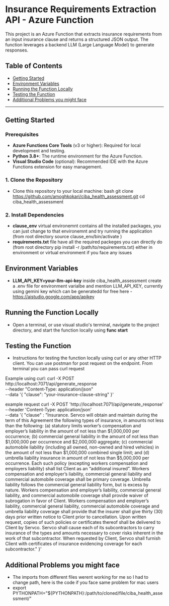 # Insurance Requirements Extraction API - Azure Function

This project is an Azure Function that extracts insurance requirements from an input insurance clause and returns a structured JSON output. The function leverages a backend LLM (Large Language Model) to generate responses.

## Table of Contents

- [Getting Started](#getting-started)
- [Environment Variables](#environment-variables)
- [Running the Function Locally](#running-the-function-locally)
- [Testing the Function](#testing-the-function)
- [Additional Problems you might face](#dependencies)

---

## Getting Started

### Prerequisites

- **Azure Functions Core Tools** (v3 or higher): Required for local development and testing.
- **Python 3.8+**: The runtime environment for the Azure Function.
- **Visual Studio Code** (optional): Recommended IDE with the Azure Functions extension for easy management.

### 1. Clone the Repository

- Clone this repository to your local machine:
bash
git clone https://github.com/amoghkokari/ciba_health_assessment.git
cd ciba_health_assessment

### 2. Install Dependencies

- **clause_env** virtual environemnt contains all the installed packages, you can just change to that environemnt and try running the application (from root directory source clause_env/bin/activate )
- **requirements.txt** file have all the required packeges you can directly do (from root directory pip install -r /path/to/requirements.txt) either in environment or virtual environment if you face any issues

## Environment Variables

- **LLM_API_KEY=your-llm-api-key** inside ciba_health_assessment create a .env file for environment varialbe and mention LLM_API_KEY, currently using gemini key which can be generatedd for free here - https://aistudio.google.com/app/apikey

## Running the Function Locally
- Open a terminal, or use visual studio's terminal, navigate to the project directory, and start the function locally using **func start**

## Testing the Function
- Instructions for testing the function locally using curl or any other HTTP client. You can use postman for post request on the endpoint. From terminal you can pass curl request

Example using curl:
curl -X POST http://localhost:7071/api/generate_response \
--header "Content-Type: application/json" \
--data '{ "clause": "your-insurance-clause-string" }'

example request
curl -X POST 'http://localhost:7071/api/generate_response' \
--header 'Content-Type: application/json' \
--data '{
    "clause" : "Insurance. Servco will obtain and maintain during the term of this Agreement the following types of insurance, in amounts not less than the following: (a) statutory limits worker’s compensation and employer’s liability in the amount of not less than $1,000,000 per occurrence; (b) commercial general liability in the amount of not less than $1,000,000 per occurrence and $2,000,000 aggregate; (c) commercial automobile liability (including all owned, non-owned and hired vehicles) in the amount of not less than $1,000,000 combined single limit; and (d) umbrella liability insurance in amount of not less than $5,000,000 per occurrence. Each such policy (excepting workers compensation and employers liability) shall list Client as an “additional insured”. Workers compensation and employer’s liability, commercial general liability and commercial automobile coverage shall be primary coverage. Umbrella liability follows the commercial general liability form, but is excess by nature. Workers compensation and employer’s liability, commercial general liability, and commercial automobile coverage shall provide waiver of subrogation in favor of Client. Workers compensation and employer’s liability, commercial general liability, commercial automobile coverage and umbrella liability coverage shall provide that the insurer shall give thirty (30) days prior written notice to Client prior to cancellation. Upon written request, copies of such policies or certificates thereof shall be delivered to Client by Servco. Servco shall cause each of its subcontractors to carry insurance of the types and amounts necessary to cover risks inherent in the work of that subcontractor. When requested by Client, Servco shall furnish Client with certificates of insurance evidencing coverage for each subcontractor."
}'

## Additional Problems you might face
 - The imports from different files werent working for me so I had to change path, here is the code if you face same problem
for mac users
- export PYTHONPATH="${PYTHONPATH}:/path/to/cloned/file/ciba_health_assessment/"
